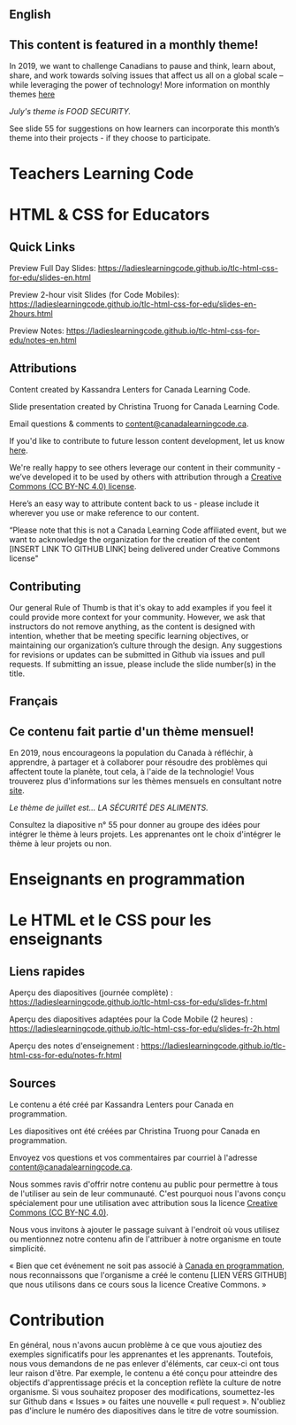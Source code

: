 ## English
## This content is featured in a monthly theme!

In 2019, we want to challenge Canadians to pause and think, learn about, share, and work towards solving issues that affect us all on a global scale – while leveraging the power of technology!  More information on monthly themes [here](https://www.canadalearningcode.ca/code-can-change-the-world/)

*July's theme is FOOD SECURITY.*

See slide 55 for suggestions on how learners can incorporate this month’s theme into their projects - if they choose to participate.

# Teachers Learning Code
# HTML &amp; CSS for Educators

## Quick Links

Preview Full Day Slides: https://ladieslearningcode.github.io/tlc-html-css-for-edu/slides-en.html

Preview 2-hour visit Slides (for Code Mobiles): https://ladieslearningcode.github.io/tlc-html-css-for-edu/slides-en-2hours.html

Preview Notes: https://ladieslearningcode.github.io/tlc-html-css-for-edu/notes-en.html

## Attributions
Content created by Kassandra Lenters for Canada Learning Code.

Slide presentation created by Christina Truong for Canada Learning Code.

Email questions & comments to [content@canadalearningcode.ca](mailto:content@canadalearningcode.ca).

If you'd like to contribute to future lesson content development, let us know [here](https://docs.google.com/forms/d/e/1FAIpQLSfJ8NSMKVAmzpdn3EAymxCbDDz3XZPxyDdmtQ87GECuvXzzDQ/viewform).

We're really happy to see others leverage our content in their community - we’ve developed it to be used by others with attribution through a [Creative Commons (CC BY-NC 4.0) license](https://creativecommons.org/licenses/by-nc/4.0/).

Here’s an easy way to attribute content back to us - please include it wherever you use or make reference to our content.

“Please note that this is not a Canada Learning Code affiliated event, but we want to acknowledge the organization for the creation of the content [INSERT LINK TO GITHUB LINK] being delivered under Creative Commons license"

## Contributing

Our general Rule of Thumb is that it's okay to add examples if you feel it could provide more context for your community. However, we ask that instructors do not remove anything, as the content is designed with intention, whether that be meeting specific learning objectives, or maintaining our organization’s culture through the design.  Any suggestions for revisions or updates can be submitted in Github via issues and pull requests. If submitting an issue, please include the slide number(s) in the title.

## Français
## Ce contenu fait partie d'un thème mensuel!

En 2019, nous encourageons la population du Canada à réfléchir, à apprendre, à partager et à collaborer pour résoudre des problèmes qui affectent toute la planète, tout cela, à l'aide de la technologie! Vous trouverez plus d'informations sur les thèmes mensuels en consultant notre [site](https://www.canadalearningcode.ca/fr/le-code-a-le-potentiel-de-changer-le-monde).

*Le thème de juillet est... LA SÉCURITÉ DES ALIMENTS.*

Consultez la diapositive n° 55 pour donner au groupe des idées pour intégrer le thème à leurs projets. Les apprenantes ont le choix d'intégrer le thème à leur projets ou non.

# Enseignants en programmation
# Le HTML et le CSS pour les enseignants

## Liens rapides

Aperçu des diapositives (journée complète) : https://ladieslearningcode.github.io/tlc-html-css-for-edu/slides-fr.html

Aperçu des diapositives adaptées pour la Code Mobile (2 heures) : https://ladieslearningcode.github.io/tlc-html-css-for-edu/slides-fr-2h.html

Aperçu des notes d'enseignement : https://ladieslearningcode.github.io/tlc-html-css-for-edu/notes-fr.html

## Sources
Le contenu a été créé par Kassandra Lenters pour Canada en programmation.

Les diapositives ont été créées par Christina Truong pour Canada en programmation.

Envoyez vos questions et vos commentaires par courriel à l'adresse [content@canadalearningcode.ca](mailto:content@canadalearningcode.ca).

Nous sommes ravis d'offrir notre contenu au public pour permettre à tous de l'utiliser au sein de leur communauté. C'est pourquoi nous l'avons conçu spécialement pour une utilisation avec attribution sous la licence [Creative Commons (CC BY-NC 4.0)](https://creativecommons.org/licenses/by-nc/4.0/deed.fr).

Nous vous invitons à ajouter le passage suivant à l'endroit où vous utilisez ou mentionnez notre contenu afin de l'attribuer à notre organisme en toute simplicité.

« Bien que cet événement ne soit pas associé à [Canada en programmation](http://canadalearningcode.ca/fr), nous reconnaissons que l'organisme a créé le contenu [LIEN VERS GITHUB] que nous utilisons dans ce cours sous la licence Creative Commons. »

# Contribution

En général, nous n'avons aucun problème à ce que vous ajoutiez des exemples significatifs pour les apprenantes et les apprenants. Toutefois, nous vous demandons de ne pas enlever d'éléments, car ceux-ci ont tous leur raison d'être. Par exemple, le contenu a été conçu pour atteindre des objectifs d'apprentissage précis et la conception reflète la culture de notre organisme. Si vous souhaitez proposer des modifications, soumettez-les sur Github dans « Issues » ou faites une nouvelle « pull request ». N'oubliez pas d'inclure le numéro des diapositives dans le titre de votre soumission.
